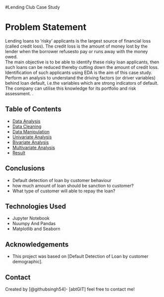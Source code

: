 #Lending Club Case Study

# Problem Statement
Lending loans to ‘risky’ applicants is the largest source of financial loss
(called credit loss). The credit loss is the amount of money lost by the lender 
when the borrower refusesto pay or runs away with the money owed.  
The main objective is to be able to identify these risky loan applicants, 
then such loans can be reduced thereby cutting down the amount of credit loss. 
Identification of such applicants using EDA is the aim of this case study.   
Perform an analysis to understand the driving factors (or driver variables)
behind loan default, i.e.the variables which are strong indicators of default.  
The company can utilise this knowledge for its portfolio and risk assessment. 
.


## Table of Contents
* [Data Analysis](#Data-Analysis)
* [Data Cleaning](#Data-Cleaning)
* [Data Manipulation](#Data-Manipulation)
* [Univariate Analysis](#Univariate-Analysis)
* [Bivariate Analysis](#Bivariate-Analysis)
* [Multivariate Analysis](#Multivariate-Analysis)
* [Result](#Result)

## Conclusions
- Default detection of loan by customer behaviour
- how much amount of loan should be sanction to customer?
- What type of customer will able to repay the loan?
  

<!-- You don't have to answer all the questions - just the ones relevant to your project. -->


## Technologies Used
- Jupyter Notebook
- Nuumpy And Pandas
- Matplotlib and Seaborn

<!-- As the libraries versions keep on changing, it is recommended to mention the version of library used in this project -->

## Acknowledgements
- This project was based on [Default Detection of Loan by customer demographic].


## Contact
Created by [@githubsingh54]- [abtGIT] feel free to contact me!


<!-- Optional -->
<!-- ## License -->
<!-- This project is open source and available under the [... License](). -->

<!-- You don't have to include all sections - just the one's relevant to your project -->
